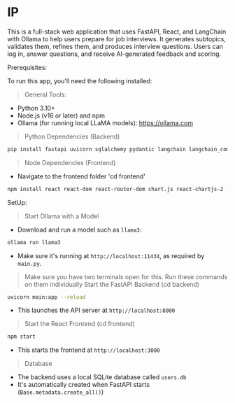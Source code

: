 # IP

This is a full-stack web application that uses FastAPI, React, and LangChain with Ollama to help users prepare for job interviews. It generates subtopics, validates them, refines them, and produces interview questions. Users can log in, answer questions, and receive AI-generated feedback and scoring.


Prerequisites:

To run this app, you'll need the following installed:

> General Tools:
- Python 3.10+
- Node.js (v16 or later) and npm
- Ollama (for running local LLaMA models): https://ollama.com

> Python Dependencies (Backend)
```bash
pip install fastapi uvicorn sqlalchemy pydantic langchain langchain_community passlib[bcrypt] python-multipart langchain_ollama
```

> Node Dependencies (Frontend)
- Navigate to the frontend folder 'cd frontend'
```bash
npm install react react-dom react-router-dom chart.js react-chartjs-2
```

SetUp:

> Start Ollama with a Model
- Download and run a model such as `llama3`:
```bash
ollama run llama3
```
- Make sure it's running at `http://localhost:11434`, as required by `main.py`.


> Make sure you have two terminals open for this. Run these commands on them individually
> Start the FastAPI Backend (cd backend)
```bash
uvicorn main:app --reload
```
- This launches the API server at `http://localhost:8000`

> Start the React Frontend (cd frontend)
```bash
npm start
```
- This starts the frontend at `http://localhost:3000`

> Database
- The backend uses a local SQLite database called `users.db`
- It's automatically created when FastAPI starts (`Base.metadata.create_all()`)
